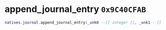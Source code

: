 # append_journal_entry `0x9C40CFAB`

```lua
natives.journal.append_journal_entry(_unk0 --[[ integer ]], _unk1 --[[ integer ]])
```
